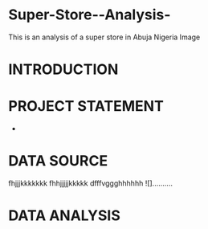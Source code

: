 # Super-Store--Analysis-
This is an analysis of a super store in Abuja Nigeria 
Image



# INTRODUCTION




# PROJECT STATEMENT
- 




# DATA SOURCE 
fhjjjkkkkkkk
fhhjjjjjkkkkk
dfffvggghhhhhh
![]..........

# DATA ANALYSIS


